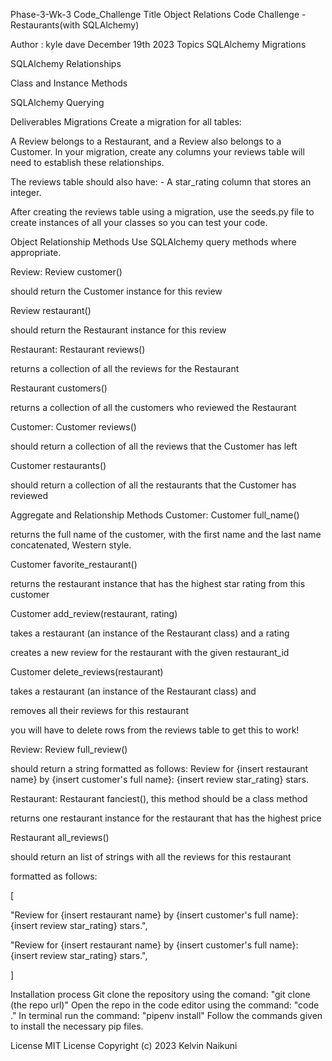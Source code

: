 Phase-3-Wk-3 Code_Challenge
Title
Object Relations Code Challenge - Restaurants(with SQLAlchemy)

Author : kyle dave  December 19th 2023
Topics
SQLAlchemy Migrations

SQLAlchemy Relationships

Class and Instance Methods

SQLAlchemy Querying

Deliverables
Migrations
Create a migration for all tables:

A Review belongs to a Restaurant, and a Review also belongs to a Customer. In your migration, create any columns your reviews table will
need to establish these relationships.

The reviews table should also have: - A star_rating column that stores an integer.

After creating the reviews table using a migration, use the seeds.py file to create instances of all your classes so you can test your code.

Object Relationship Methods
Use SQLAlchemy query methods where appropriate.

Review:
Review customer()

should return the Customer instance for this review

Review restaurant()

should return the Restaurant instance for this review

Restaurant:
Restaurant reviews()

returns a collection of all the reviews for the Restaurant

Restaurant customers()

returns a collection of all the customers who reviewed the Restaurant

Customer:
Customer reviews()

should return a collection of all the reviews that the Customer has left

Customer restaurants()

should return a collection of all the restaurants that the Customer has reviewed

Aggregate and Relationship Methods
Customer:
Customer full_name()

returns the full name of the customer, with the first name and the last name concatenated, Western style.

Customer favorite_restaurant()

returns the restaurant instance that has the highest star rating from this customer

Customer add_review(restaurant, rating)

takes a restaurant (an instance of the Restaurant class) and a rating

creates a new review for the restaurant with the given restaurant_id

Customer delete_reviews(restaurant)

takes a restaurant (an instance of the Restaurant class) and

removes all their reviews for this restaurant

you will have to delete rows from the reviews table to get this to work!

Review:
Review full_review()

should return a string formatted as follows: Review for {insert restaurant name} by {insert customer's full name}: {insert review star_rating} stars.

Restaurant:
Restaurant fanciest(), this method should be a class method

returns one restaurant instance for the restaurant that has the highest price

Restaurant all_reviews()

should return an list of strings with all the reviews for this restaurant

formatted as follows:

[

"Review for {insert restaurant name} by {insert customer's full name}: {insert review star_rating} stars.",

"Review for {insert restaurant name} by {insert customer's full name}: {insert review star_rating} stars.",

]

Installation process
Git clone the repository using the comand: "git clone (the repo url)"
Open the repo in the code editor using the command: "code ."
In terminal run the command: "pipenv install"
Follow the commands given to install the necessary pip files.

License
MIT License Copyright (c) 2023 Kelvin Naikuni